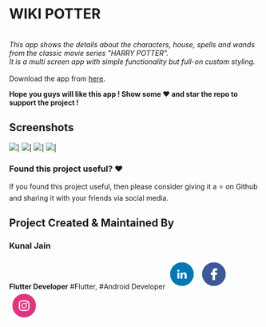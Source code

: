 # WIKI POTTER
<br>_This app shows the details about the characters, house, spells and wands from the classic movie series "HARRY POTTER".<br>
It is a multi screen app with simple functionality but full-on custom styling.<br><br>_
Download the app from [here](https://github.com/KUNALBVP/Harry_Potter/blob/master/apk/app-arm64-v8a-release.apk).

**Hope you guys will like this app ! Show some ❤️ and star the repo to support the project !**
<br>
## Screenshots
<img src="https://github.com/Im-awesome-Aadi/Harry_Potter/blob/master/demoImages/harry1.PNG?raw=true" width="200">|
<img src="https://github.com/Im-awesome-Aadi/Harry_Potter/blob/master/demoImages/harry2.PNG?raw=true" width="200">|
<img src="https://github.com/Im-awesome-Aadi/Harry_Potter/blob/master/demoImages/harry3.PNG?raw=true" width="200">|
<img src="https://github.com/Im-awesome-Aadi/Harry_Potter/blob/master/demoImages/harry4.PNG?raw=true" width="200">|
### Found this project useful? :heart:

If you found this project useful, then please consider giving it a :star: on Github and sharing it with your friends via social media.

## Project Created & Maintained By

### Kunal Jain 
**Flutter Developer** #Flutter, #Android Developer
<a href="https://www.linkedin.com/in/kunal-jain-9bb2a7184/"><img src="https://github.com/aritraroy/social-icons/blob/master/linkedin-icon.png?raw=true" width="60"></a>
<a href="https://www.facebook.com/profile.php?id=100014791484949"><img src="https://github.com/aritraroy/social-icons/blob/master/facebook-icon.png?raw=true" width="60"></a>
<a href="https://www.instagram.com/kunaljain2958/"><img src="https://github.com/aritraroy/social-icons/blob/master/instagram-icon.png?raw=true" width="60"></a>
